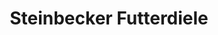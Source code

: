 ---
title: "Steinbecker Futterdiele"
url: /buchholz-in-der-nordheide/steinbecker-futterdiele/
shop: Tiere
---